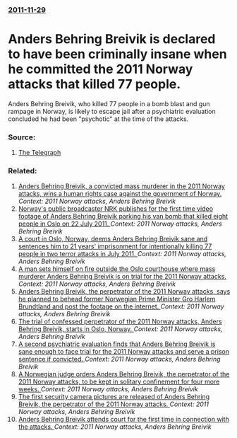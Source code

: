 ### [2011-11-29](/news/2011/11/29/index.md)

# Anders Behring Breivik is declared to have been criminally insane when he committed the 2011 Norway attacks that killed 77 people. 

Anders Behring Breivik, who killed 77 people in a bomb blast and gun rampage in Norway, is likely to escape jail after a psychiatric evaluation concluded he had been &#034;psychotic&#034; at the time of the attacks.


### Source:

1. [The Telegraph](http://www.telegraph.co.uk/news/worldnews/europe/norway/8924092/Norway-killer-Anders-Behring-Breivik-to-escape-jail-after-declared-insane.html)

### Related:

1. [Anders Behring Breivik, a convicted mass murderer in the 2011 Norway attacks, wins a human rights case against the government of Norway. ](/news/2016/04/20/anders-behring-breivik-a-convicted-mass-murderer-in-the-2011-norway-attacks-wins-a-human-rights-case-against-the-government-of-norway.md) _Context: 2011 Norway attacks, Anders Behring Breivik_
2. [Norway's public broadcaster NRK publishes for the first time video footage of Anders Behring Breivik parking his van bomb that killed eight people in Oslo on 22 July 2011. ](/news/2012/11/26/norway-s-public-broadcaster-nrk-publishes-for-the-first-time-video-footage-of-anders-behring-breivik-parking-his-van-bomb-that-killed-eight.md) _Context: 2011 Norway attacks, Anders Behring Breivik_
3. [A court in Oslo, Norway, deems Anders Behring Breivik sane and sentences him to 21 years' imprisonment for intentionally killing 77 people in two terror attacks in July 2011. ](/news/2012/08/24/a-court-in-oslo-norway-deems-anders-behring-breivik-sane-and-sentences-him-to-21-years-imprisonment-for-intentionally-killing-77-people-i.md) _Context: 2011 Norway attacks, Anders Behring Breivik_
4. [A man sets himself on fire outside the Oslo courthouse where mass murderer Anders Behring Breivik is on trial for the 2011 Norway attacks. ](/news/2012/05/15/a-man-sets-himself-on-fire-outside-the-oslo-courthouse-where-mass-murderer-anders-behring-breivik-is-on-trial-for-the-2011-norway-attacks.md) _Context: 2011 Norway attacks, Anders Behring Breivik_
5. [Anders Behring Breivik, the perpetrator of the 2011 Norway attacks, says he planned to behead former Norwegian Prime Minister Gro Harlem Brundtland and post the footage on the internet. ](/news/2012/04/19/anders-behring-breivik-the-perpetrator-of-the-2011-norway-attacks-says-he-planned-to-behead-former-norwegian-prime-minister-gro-harlem-bru.md) _Context: 2011 Norway attacks, Anders Behring Breivik_
6. [The trial of confessed perpetrator of the 2011 Norway attacks, Anders Behring Breivik, starts in Oslo, Norway. ](/news/2012/04/16/the-trial-of-confessed-perpetrator-of-the-2011-norway-attacks-anders-behring-breivik-starts-in-oslo-norway.md) _Context: 2011 Norway attacks, Anders Behring Breivik_
7. [A second psychiatric evaluation finds that Anders Behring Breivik is sane enough to face trial for the 2011 Norway attacks and serve a prison sentence if convicted. ](/news/2012/04/10/a-second-psychiatric-evaluation-finds-that-anders-behring-breivik-is-sane-enough-to-face-trial-for-the-2011-norway-attacks-and-serve-a-priso.md) _Context: 2011 Norway attacks, Anders Behring Breivik_
8. [A Norwegian judge orders Anders Behring Breivik, the perpetrator of the 2011 Norway attacks, to be kept in solitary confinement for four more weeks. ](/news/2011/09/20/a-norwegian-judge-orders-anders-behring-breivik-the-perpetrator-of-the-2011-norway-attacks-to-be-kept-in-solitary-confinement-for-four-mor.md) _Context: 2011 Norway attacks, Anders Behring Breivik_
9. [The first security camera pictures are released of Anders Behring Breivik, the perpetrator of the 2011 Norway attacks. ](/news/2011/09/16/the-first-security-camera-pictures-are-released-of-anders-behring-breivik-the-perpetrator-of-the-2011-norway-attacks.md) _Context: 2011 Norway attacks, Anders Behring Breivik_
10. [Anders Behring Breivik attends court for the first time in connection with the attacks. ](/news/2011/07/25/anders-behring-breivik-attends-court-for-the-first-time-in-connection-with-the-attacks.md) _Context: 2011 Norway attacks, Anders Behring Breivik_
